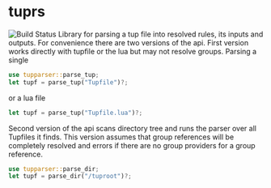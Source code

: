 # tuprs  
![Build Status](https://github.com/svark/tuprs/actions/workflows/rust.yml/badge.svg)
Library for parsing a tup file into resolved rules, its inputs and outputs.
For convenience there are two versions of the api.
First version works directly with tupfile or the lua but may not resolve groups.
Parsing a single 
```rust
use tupparser::parse_tup;
let tupf = parse_tup("Tupfile")?;
```
or a lua file
```rust
let tupf = parse_tup("Tupfile.lua")?;
```

Second version of the api scans directory tree and runs the parser over all Tupfiles it finds.
This version assumes that group references will be completely resolved and errors if there are no group providers for a group reference.
```rust
use tupparser::parse_dir;
let tupf = parse_dir("/tuproot")?;
```
